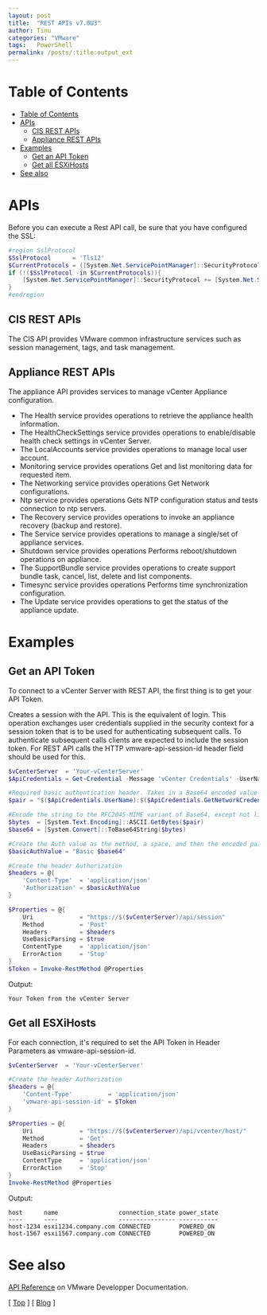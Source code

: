 ```yaml
---
layout: post
title:  "REST APIs v7.0U3"
author: Tinu
categories: "VMware"
tags:   PowerShell
permalink: /posts/:title:output_ext
---
```


# Table of Contents

- [Table of Contents](#table-of-contents)
- [APIs](#apis)
  - [CIS REST APIs](#cis-rest-apis)
  - [Appliance REST APIs](#appliance-rest-apis)
- [Examples](#examples)
  - [Get an API Token](#get-an-api-token)
  - [Get all ESXiHosts](#get-all-esxihosts)
- [See also](#see-also)

# APIs

Before you can execute a Rest API call, be sure that you have configured the SSL:

````powershell
#region SslProtocol
$SslProtocol      = 'Tls12'
$CurrentProtocols = ([System.Net.ServicePointManager]::SecurityProtocol).toString() -split ', '
if (!($SslProtocol -in $CurrentProtocols)){
    [System.Net.ServicePointManager]::SecurityProtocol += [System.Net.SecurityProtocolType]::$($SslProtocol)
}
#endregion
````

## CIS REST APIs

The CIS API provides VMware common infrastructure services such as session management, tags, and task management. 

## Appliance REST APIs

The appliance API provides services to manage vCenter Appliance configuration.

- The Health service provides operations to retrieve the appliance health information.
- The HealthCheckSettings service provides operations to enable/disable health check settings in vCenter Server.
- The LocalAccounts service provides operations to manage local user account.
- Monitoring service provides operations Get and list monitoring data for requested item.
- The Networking service provides operations Get Network configurations.
- Ntp service provides operations Gets NTP configuration status and tests connection to ntp servers.
- The Recovery service provides operations to invoke an appliance recovery (backup and restore).
- The Service service provides operations to manage a single/set of appliance services.
- Shutdown service provides operations Performs reboot/shutdown operations on appliance.
- The SupportBundle service provides operations to create support bundle task, cancel, list, delete and list components.
- Timesync service provides operations Performs time synchronization configuration.
- The Update service provides operations to get the status of the appliance update.

# Examples

## Get an API Token

To connect to a vCenter Server with REST API, the first thing is to get your API Token.

Creates a session with the API. This is the equivalent of login. This operation exchanges user credentials supplied in the security context for a session token that is to be used for authenticating subsequent calls. To authenticate subsequent calls clients are expected to include the session token. For REST API calls the HTTP vmware-api-session-id header field should be used for this.

````powershell
$vCenterServer  = 'Your-vCenterServer'
$ApiCredentials = Get-Credential -Message 'vCenter Credentials' -UserName "$($env:USERDOMAIN)\$($env:USERNAME)"

#Required basic authentication header. Takes in a Base64 encoded value of your username:password
$pair = "$($ApiCredentials.UserName):$($ApiCredentials.GetNetworkCredential().Password)"

#Encode the string to the RFC2045-MIME variant of Base64, except not limited to 76 char/line.
$bytes  = [System.Text.Encoding]::ASCII.GetBytes($pair)
$base64 = [System.Convert]::ToBase64String($bytes)

#Create the Auth value as the method, a space, and then the encoded pair Method Base64String
$basicAuthValue = "Basic $base64"

#Create the header Authorization
$headers = @{
    'Content-Type'  = 'application/json'
    'Authorization' = $basicAuthValue
}

$Properties = @{
    Uri             = "https://$($vCenterServer)/api/session"
    Method          = 'Post'
    Headers         = $headers
    UseBasicParsing = $true
    ContentType     = 'application/json'
    ErrorAction     = 'Stop'
}
$Token = Invoke-RestMethod @Properties
````

Output:

````
Your Token from the vCenter Server
````

## Get all ESXiHosts

For each connection, it's required to set the API Token in Header Parameters as vmware-api-session-id.

````powershell
$vCenterServer  = 'Your-vCenterServer'

#Create the header Authorization
$headers = @{
    'Content-Type'          = 'application/json'
    'vmware-api-session-id' = $Token
}

$Properties = @{
    Uri             = "https://$($vCenterServer)/api/vcenter/host/"
    Method          = 'Get'
    Headers         = $headers
    UseBasicParsing = $true
    ContentType     = 'application/json'
    ErrorAction     = 'Stop'
}
Invoke-RestMethod @Properties
````

Output:

````
host      name                 connection_state power_state
----      ----                 ---------------- -----------
host-1234 esxi1234.company.com CONNECTED        POWERED_ON 
host-1567 esxi1567.company.com CONNECTED        POWERED_ON
````

# See also

[API Reference](https://developer.vmware.com/apis/vsphere-automation/v7.0U3/) on VMware Developper Documentation.

[ [Top](#table-of-contents) ] [ [Blog](../categories.html) ]
